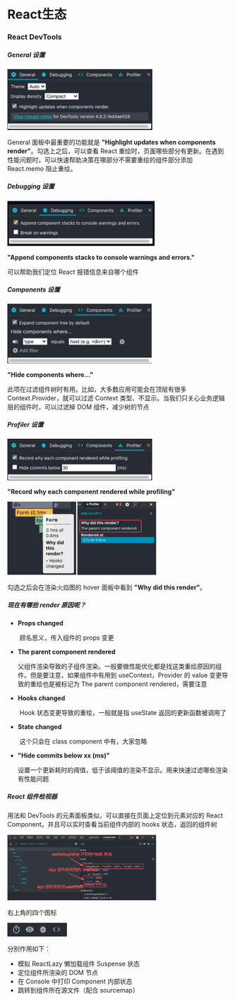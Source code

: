 # React生态

### React DevTools

##### General 设置

<img src="../Picture/image-20220222024702149.png" alt="image-20220222024702149" style="zoom:33%;" />

General 面板中最重要的功能就是 **"Highlight updates when components render"**。勾选上之后，可以查看 React 重绘时，页面哪些部分有更新。在遇到性能问题时，可以快速帮助决策在哪部分不需要重绘的组件部分添加 React.memo 阻止重绘。



##### Debugging 设置

<img src="..\Picture\image-20220222024832097.png" alt="image-20220222024832097" style="zoom:33%;" />

**"Append components stacks to console warnings and errors."**

可以帮助我们定位 React 报错信息来自哪个组件



##### Components 设置

<img src="..\Picture\image-20220222024936104.png" alt="image-20220222024936104" style="zoom:33%;" />

**"Hide components where..."**

此项在过滤组件树时有用。比如，大多数应用可能会在顶层有很多 Context.Provider，就可以过滤 Context 类型、不显示。当我们只关心业务逻辑层的组件时，可以过滤掉 DOM 组件，减少树的节点



##### Profiler 设置

<img src="..\Picture\image-20220222025024293.png" alt="image-20220222025024293" style="zoom:33%;" />

**"Record why each component rendered while profiling"**

<img src="..\Picture\image-20220222025054509.png" alt="image-20220222025054509" style="zoom:33%;" />

勾选之后会在渲染火焰图的 hover 面板中看到 **"Why did this render"**。

##### 现在有哪些 render 原因呢？

+ **Props changed**

  ​     顾名思义，传入组件的 props 变更

+ **The parent component rendered**

  ​	父组件渲染导致的子组件渲染。一般要做性能优化都是找这类重绘原因的组件。但是要注意，如果组件中有用到 useContext，Provider 的 value 变更导致的重绘也是被标记为 The parent component rendered，需要注意

+ **Hooks changed**

  ​	Hook 状态变更导致的重绘，一般就是指 useState 返回的更新函数被调用了

+ **State changed**

  ​	这个只会在 class component 中有，大家忽略

+ **"Hide commits below xx (ms)"**

  ​	设置一个更新耗时的阈值，低于该阈值的渲染不显示。用来快速过滤哪些渲染有性能问题
  
  

##### React 组件检视器

用法和 DevTools 的元素面板类似，可以直接在页面上定位到元素对应的 React Component。并且可以实时查看当前组件内部的 hooks 状态，返回的组件树

<img src="..\Picture\image-20220222025129591.png" alt="image-20220222025129591" style="zoom:33%;" />

右上角的四个图标

<img src="..\Picture\image-20220222025154916.png" alt="image-20220222025154916" style="zoom:33%;" />

分别作用如下：

- 模拟 ReactLazy 懒加载组件 Suspense 状态
- 定位组件所渲染的 DOM 节点
- 在 Console 中打印 Component 内部状态
- 跳转到组件所在源文件（配合 sourcemap）

